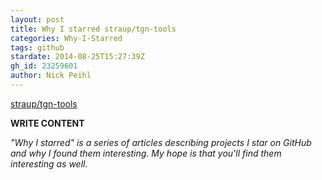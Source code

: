 ```yaml
---
layout: post
title: Why I starred straup/tgn-tools
categories: Why-I-Starred
tags: github
stardate: 2014-08-25T15:27:39Z
gh_id: 23259601
author: Nick Peihl
---
```


[straup/tgn-tools](star.repo.html_url)

**WRITE CONTENT**

*"Why I starred" is a series of articles describing projects I star on GitHub and why I found them interesting. My hope is that you'll find them interesting as well.*

